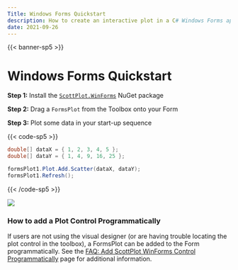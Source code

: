 ```yaml
---
Title: Windows Forms Quickstart
description: How to create an interactive plot in a C# Windows Forms application
date: 2021-09-26
---
```


{{< banner-sp5 >}}

# Windows Forms Quickstart

**Step 1:** Install the [`ScottPlot.WinForms`](https://www.nuget.org/packages/ScottPlot.WinForms) NuGet package

**Step 2:** Drag a `FormsPlot` from the Toolbox onto your Form

**Step 3:** Plot some data in your start-up sequence

{{< code-sp5 >}}

```cs
double[] dataX = { 1, 2, 3, 4, 5 };
double[] dataY = { 1, 4, 9, 16, 25 };

formsPlot1.Plot.Add.Scatter(dataX, dataY);
formsPlot1.Refresh();
```

{{< /code-sp5 >}}

![](/images/quickstart/scottplot-quickstart-winforms.png)

### How to add a Plot Control Programmatically

If users are not using the visual designer (or are having trouble locating the plot control in the toolbox), a FormsPlot can be added to the Form programmatically. See the [FAQ: Add ScottPlot WinForms Control Programmatically](/faq/add-winforms-programmatically/) page for additional information.
